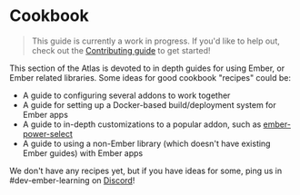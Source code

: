 # Cookbook

> This guide is currently a work in progress. If you'd like to help out, check out the [Contributing guide](../contributing.md) to get started!

This section of the Atlas is devoted to in depth guides for using Ember, or Ember related libraries. Some ideas for good cookbook "recipes" could be:

* A guide to configuring several addons to work together
* A guide for setting up a Docker-based build/deployment system for Ember apps
* A guide to in-depth customizations to a popular addon, such as [ember-power-select](https://ember-power-select.com/)
* A guide to using a non-Ember library \(which doesn't have existing Ember guides\) with Ember apps

We don't have any recipes yet, but if you have ideas for some, ping us in \#dev-ember-learning on [Discord](https://discord.gg/emberjs)!

